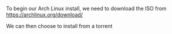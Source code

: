 To begin our Arch Linux install, we need to download the ISO from https://archlinux.org/download/

We can then choose to install from a torrent
